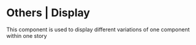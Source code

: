 # Others | Display

This component is used to display different variations of one component within one story
